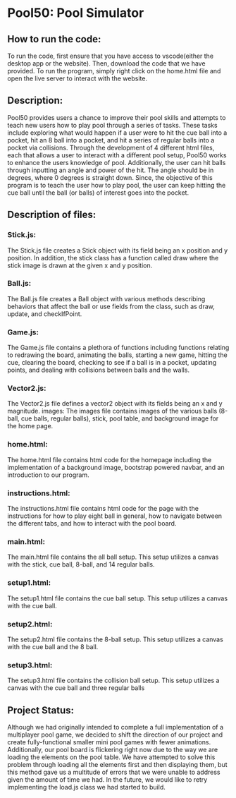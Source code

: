 # Pool50: Pool Simulator

## How to run the code:
To run the code, first ensure that you have access to vscode(either the desktop app or the website). Then, download the code that we have provided. To run the program, simply right click on the home.html file and open the live server to interact with the website. 
## Description: 
Pool50 provides users a chance to improve their pool skills and attempts to teach new users how to play pool through a series of tasks. These tasks include exploring what would happen if a user were to hit the cue ball into a pocket, hit an 8 ball into a pocket, and hit a series of regular balls into a pocket via collisions. Through the development of 4 different html files, each that allows a user to interact with a different pool setup, Pool50 works to enhance the users knowledge of pool. Additionally, the user can hit balls through inputting an angle and power of the hit. The angle should be in degrees, where 0 degrees is straight down. Since, the objective of this program is to teach the user how to play pool, the user can keep hitting the cue ball until the ball (or balls) of interest goes into the pocket. 
## Description of files:
### Stick.js: 
The Stick.js file creates a Stick object with its field being an x position and y position. In addition, the stick class has a function called draw where the stick image is drawn at the given x and y position. 
### Ball.js: 
The Ball.js file creates a Ball object with various methods describing behaviors that affect the ball or use fields from the class, such as draw, update, and checkIfPoint. 
### Game.js: 
The Game.js file contains a plethora of functions including functions relating to redrawing the board, animating the balls, starting a new game, hitting the cue, clearing the board, checking to see if a ball is in a pocket, updating points, and dealing with collisions between balls and the walls. 
### Vector2.js: 
The Vector2.js file defines a vector2 object with its fields being an x and y magnitude.
images: The images file contains images of the various balls (8-ball, cue balls, regular balls), stick, pool table, and background image for the home page. 
### home.html: 
The home.html file contains html code for the homepage including the implementation of a background image, bootstrap powered navbar, and an introduction to our program.
### instructions.html: 
The instructions.html file contains html code for the page with the instructions for how to play eight ball in general, how to navigate between the different tabs, and how to interact with the pool board. 
### main.html: 
The main.html file contains the all ball setup. This setup utilizes a canvas with the stick, cue ball, 8-ball, and 14 regular balls. 
### setup1.html: 
The setup1.html file contains the cue ball setup. This setup utilizes a canvas with the cue ball. 
### setup2.html: 
The setup2.html file contains the 8-ball setup. This setup utilizes a canvas with the cue ball and the 8 ball. 
### setup3.html: 
The setup3.html file contains the collision ball setup. This setup utilizes a canvas with the cue ball and three regular balls
## Project Status: 
Although we had originally intended to complete a full implementation of a multiplayer pool game, we decided to shift the direction of our project and create fully-functional smaller mini pool games with fewer animations. Additionally, our pool board is flickering right now due to the way we are loading the elements on the pool table. We have attempted to solve this problem through loading all the elements first and then displaying them, but this method gave us a multitude of errors that we were unable to address given the amount of time we had. In the future, we would like to retry implementing the load.js class we had started to build. 

